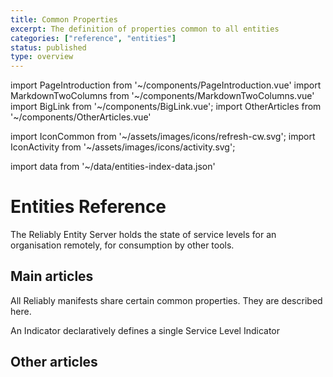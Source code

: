 ```yaml
---
title: Common Properties
excerpt: The definition of properties common to all entities
categories: ["reference", "entities"]
status: published
type: overview
---
```

import PageIntroduction from '~/components/PageIntroduction.vue'
import MarkdownTwoColumns from '~/components/MarkdownTwoColumns.vue'
import BigLink from '~/components/BigLink.vue';
import OtherArticles from '~/components/OtherArticles.vue'

import IconCommon from '~/assets/images/icons/refresh-cw.svg';
import IconActivity from '~/assets/images/icons/activity.svg';

import data from '~/data/entities-index-data.json'

# Entities Reference

<PageIntroduction>

The Reliably Entity Server holds the state of service levels for an organisation remotely, for consumption by other tools.

</PageIntroduction>

## Main articles

<MarkdownTwoColumns>
  <BigLink to="/reference/entities/common-properties/" :external="false" :dark="true">
    <template v-slot:header>
      Common Properties
    </template>
    <template v-slot:icon>
      <IconCommon />
    </template>
    <p>All Reliably manifests share certain common properties. They are described here.</p>
  </BigLink>
  <BigLink to="/reference/entities/indicator/" :external="false" :dark="true">
    <template v-slot:header>
      Indicator
    </template>
    <template v-slot:icon>
      <IconActivity />
    </template>
    <p>An Indicator declaratively defines a single Service Level Indicator</p>
  </BigLink>
</MarkdownTwoColumns>

## Other articles

<OtherArticles :links="data.links" />
